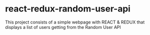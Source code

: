 # react-redux-random-user-api
This project consists of a simple webpage with REACT &amp; REDUX that displays a list of users getting from the Random User API
